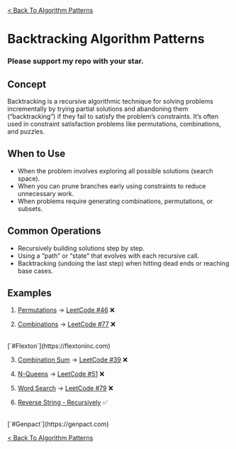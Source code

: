 [< Back To Algorithm Patterns](../../)

# Backtracking Algorithm Patterns
### Please support my repo with your star.

## Concept
Backtracking is a recursive algorithmic technique for solving problems incrementally by trying partial solutions and abandoning them (“backtracking”) if they fail to satisfy the problem’s constraints. It’s often used in constraint satisfaction problems like permutations, combinations, and puzzles.

## When to Use
- When the problem involves exploring all possible solutions (search space).
- When you can prune branches early using constraints to reduce unnecessary work.
- When problems require generating combinations, permutations, or subsets.

## Common Operations
- Recursively building solutions step by step.
- Using a “path” or “state” that evolves with each recursive call.
- Backtracking (undoing the last step) when hitting dead ends or reaching base cases.

## Examples
1. [Permutations]() → [LeetCode #46](https://leetcode.com/problems/permutations) ❌

2. [Combinations]() → [LeetCode #77](https://leetcode.com/problems/combinations) ❌
  <br>
  [`#Flexton`](https://flextoninc.com)

3. [Combination Sum]() → [LeetCode #39](https://leetcode.com/problems/combination-sum) ❌

4. [N-Queens]() → [LeetCode #51](https://leetcode.com/problems/n-queens) ❌

5. [Word Search]() → [LeetCode #79](https://leetcode.com/problems/word-search) ❌

6. [Reverse String - Recursively](reverse_string_recursively/) ✅
  <br>
  [`#Genpact`](https://genpact.com)


[< Back To Algorithm Patterns](../../)
